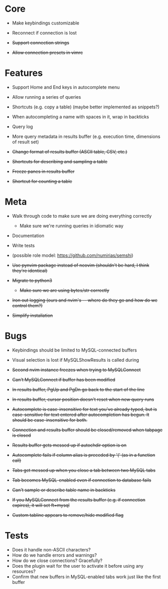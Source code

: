 # Core

  - Make keybindings customizable
  - Reconnect if connection is lost

  - ~~Support connection strings~~
  - ~~Allow connection presets in vimrc~~
  
# Features

  - Support Home and End keys in autocomplete menu
  - Allow running a series of queries
  - Shortcuts (e.g. copy a table) (maybe better implemented as snippets?)
  - When autocompleting a name with spaces in it, wrap in backticks
  - Query log
  - More query metadata in results buffer (e.g. execution time, dimensions
    of result set)

  - ~~Change format of results buffer (ASCII table, CSV, etc.)~~
  - ~~Shortcuts for describing and sampling a table~~
  - ~~Freeze panes in results buffer~~
  - ~~Shortcut for counting a table~~

# Meta

  - Walk through code to make sure we are doing everything correctly
      - Make sure we're running queries in idiomatic way
  - Documentation
  - Write tests
  - (possible role model: https://github.com/numirias/semshi)

  - ~~Use pynvim package instead of neovim (shouldn't be hard, I think
    they're identical)~~
  - ~~Migrate to python3~~
      - ~~Make sure we are using bytes/str correctly~~
  - ~~Iron out logging (ours and nvim's -- where do they go and how do we
    control them?)~~
  - ~~Simplify installation~~

# Bugs

  - Keybindings should be limited to MySQL-connected buffers
  - Visual selection is lost if MySQLShowResults is called during

  - ~~Second nvim instance freezes when trying to MySQLConnect~~
  - ~~Can't MySQLConnect if buffer has been modified~~
  - ~~In results buffer, PgUp and PgDn go back to the start of the line~~
  - ~~In results buffer, cursor position doesn't reset when new query
    runs~~
  - ~~Autocomplete is case-insensitive for text you've already typed, but
    is case-sensitive for text entered after autocompletion has begun. It
    should be case-insensitive for both.~~
  - ~~Connection and results buffer should be closed/removed when tabpage
    is closed~~
  - ~~Results buffer gets messed up if autochdir option is on~~
  - ~~Autocomplete fails if column alias is preceded by '(' (as in a function
    call)~~
  - ~~Tabs get messed up when you close a tab between two MySQL tabs~~
  - ~~Tab becomes MySQL-enabled even if connection to database fails~~
  - ~~Can't sample or describe table name in backticks~~
  - ~~If you MySQLConnect from the results buffer (e.g. if connection expires),
    it will set ft=mysql~~
  - ~~Custom tabline appears to remove/hide modified flag~~

# Tests

  - Does it handle non-ASCII characters?
  - How do we handle errors and warnings?
  - How do we close connections? Gracefully?
  - Does the plugin wait for the user to activate it before using any
    resources?
  - Confirm that new buffers in MySQL-enabled tabs work just like the
    first buffer
